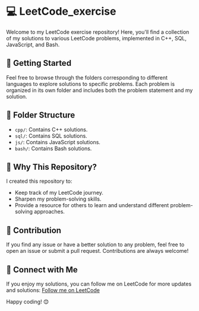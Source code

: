 # 💻 LeetCode_exercise

Welcome to my LeetCode exercise repository! Here, you'll find a collection of my solutions to various LeetCode problems, implemented in C++, SQL, JavaScript, and Bash.

## 🚀 Getting Started

Feel free to browse through the folders corresponding to different languages to explore solutions to specific problems. Each problem is organized in its own folder and includes both the problem statement and my solution.

## 📁 Folder Structure

- `cpp/`: Contains C++ solutions.
- `sql/`: Contains SQL solutions.
- `js/`: Contains JavaScript solutions.
- `bash/`: Contains Bash solutions.

## 🌟 Why This Repository?

I created this repository to:
- Keep track of my LeetCode journey.
- Sharpen my problem-solving skills.
- Provide a resource for others to learn and understand different problem-solving approaches.

## 📝 Contribution

If you find any issue or have a better solution to any problem, feel free to open an issue or submit a pull request. Contributions are always welcome!

## 🤝 Connect with Me

If you enjoy my solutions, you can follow me on LeetCode for more updates and solutions:
[Follow me on LeetCode](https://leetcode.com/Ghosts6/)

Happy coding! 😊
